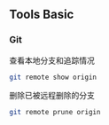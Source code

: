 ## Tools Basic

### Git

查看本地分支和追踪情况

```bash
git remote show origin
```

删除已被远程删除的分支

```bash
git remote prune origin
```

